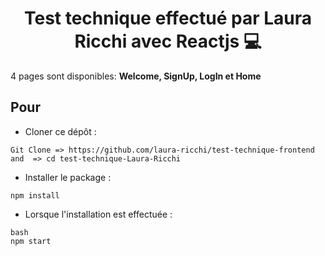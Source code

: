 <h1 align="center">
	Test technique effectué par Laura Ricchi avec Reactjs 💻
    </h1>

4 pages sont disponibles:
**Welcome, SignUp, LogIn et Home**

## Pour

- Cloner ce dépôt :

```
Git Clone => https://github.com/laura-ricchi/test-technique-frontend
and  => cd test-technique-Laura-Ricchi
```

- Installer le package :

```
npm install
```

- Lorsque l'installation est effectuée :

```
bash
npm start
```
